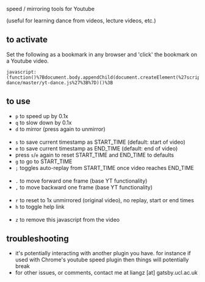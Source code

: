 speed / mirroring tools for Youtube

(useful for learning dance from videos, lecture videos, etc.)

## to activate
Set the following as a bookmark in any browser and 'click' the bookmark on a Youtube video.

~~~
javascript:(function()%7Bdocument.body.appendChild(document.createElement(%27script%27)).src%3D%27https://cdn.rawgit.com/lzil/yt-dance/master/yt-dance.js%27%3B%7D)()%3B
~~~

## to use

- `p` to speed up by 0.1x
- `q` to slow down by 0.1x
- `d` to mirror (press again to unmirror)
<br/><br/>
- `s` to save current timestamp as START_TIME (default: start of video)
- `e` to save current timestamp as END_TIME (default: end of video)
- press `s`/`e` again to reset START_TIME and END_TIME to defaults
- `g` to go to START_TIME
- `;` toggles auto-replay from START_TIME once video reaches END_TIME
<br/><br/>
- `.` to move forward one frame (base YT functionality)
- `,` to move backward one frame (base YT functionality)
<br/><br/>
- `r` to reset to 1x unmirrored (original video), no replay, start or end times
- `h` to toggle help link
<br/><br/>
- `z` to remove this javascript from the video

## troubleshooting

- it's potentially interacting with another plugin you have. for instance if used with Chrome's youtube speed plugin then things will potentially break
- for other issues, or comments, contact me at liangz [at] gatsby.ucl.ac.uk
